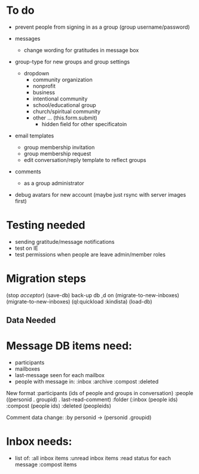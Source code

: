 # To do

- prevent people from signing in as a group (group username/password)

- messages
  - change wording for gratitudes in message box

- group-type for new groups and group settings 
  - dropdown
    - community organization
    - nonprofit
    - business
    - intentional community
    - school/educational group
    - church/spiritual community
    - other ... (this.form.submit)
      - hidden field for other specificatoin

- email templates
  - group membership invitation
  - group membership request
  - edit conversation/reply template to reflect groups

- comments
  - as a group administrator

- debug avatars for new account (maybe just rsync with server images first)

# Testing needed

- sending gratitude/message notifications
- test on IE
- test permissions when people are leave admin/member roles

# Migration steps

(stop *acceptor*)
(save-db)
back-up db
,d on (migrate-to-new-inboxes)
(migrate-to-new-inboxes)
(ql:quickload :kindista)
(load-db)


## Data Needed

# Message DB items need:
- participants
- mailboxes
- last-message seen for each mailbox
- people with message in:
    :inbox
    :archive
    :compost
    :deleted

New format
  :participants (ids of people and groups in conversation)
  :people ((personid . groupid) . last-read-comment)
  :folder (:inbox (people ids) :compost (people ids) :deleted (peopleids)


Comment data change:
  :by personid -> (personid .groupid)

# Inbox needs:
- list of:
    :all inbox items
    :unread inbox items
    :read status for each message
    :compost items
